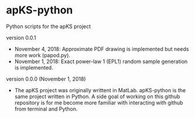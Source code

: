 # apKS-python
Python scripts for the apKS project

version 0.0.1

- November 4, 2018: Approximate PDF drawing is implemented but needs more work (papod.py).
- November 1, 2018: Exact power-law 1 (EPL1) random sample generation is implemented.

version 0.0.0 (November 1, 2018)

- The apKS project was originally writtent in MatLab. apKS-python is the same project written in Python. A side goal of working on this github repository is for me become more familiar with interacting with github from terminal and Python.
